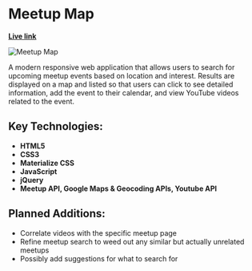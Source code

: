 # Meetup Map

**[Live link](http://www.meetup-map.com)**

![Meetup Map](http://taylorsturtz.com/images/MeetupMap-WebMock-sm.jpg)

A modern responsive web application that allows users to search for upcoming meetup events based on location and interest. Results are displayed on a map and listed so that users can click to see detailed information, add the event to their calendar, and view YouTube videos related to the event.

## Key Technologies:
- **HTML5**
- **CSS3**
- **Materialize CSS**
- **JavaScript**
- **jQuery**
- **Meetup API, Google Maps & Geocoding APIs, Youtube API**

## Planned Additions:
- Correlate videos with the specific meetup page
- Refine meetup search to weed out any similar but actually unrelated meetups
- Possibly add suggestions for what to search for
